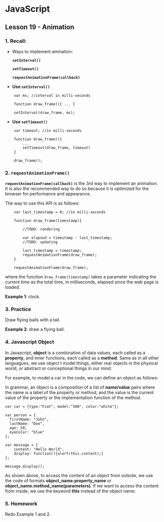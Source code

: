 # JavaScript

## Lesson 19 - Animation

### 1. Recall: 

- Ways to implement amination:

    __`setInterval()`__

    __`setTimeout()`__

    __`requestAnimationFrame(callback)`__

	
- __Use `setInterval()`__

```
	var ms; //interval in milli-seconds
	
	function draw_frame(){ ... }
	
	setInterval(draw_frame, ms);
```
	
- __Use `setTimeout()`__

```
	var timeout; //in milli-seconds
	
	function draw_frame(){ 
		... 
		setTimeout(draw_frame, timeout)
	}
	
	draw_frame();
```

### 2. `requestAnimationFrame()`

__`requestAnimationFrame(callback)`__ is the 3rd way to implement an animation. It is also the recommended way to do so because it is optimized for the browser for performance and appearance.

The way to use this API is as follows:

```
	var last_timestamp = 0; //in milli-seconds
	
	function draw_frame(timestamp){
		
		//TODO: rendering 

		var elapsed = timestamp - last_timestamp;
		//TODO: updating
		
		last_timestamp = timestamp;
		requestAnimationFrame(draw_frame);
	}
	
	requestAnimationFrame(draw_frame);
```

where the function `draw_frame(timestamp)` takes a parameter indicating the current time as the total time, in milliseconds, elapsed since the web page is loaded. 

__Example 1__: clock.

	
### 3. Practice

Draw flying balls with a tail.

__Example 2__: draw a flying ball.	

### 4. Javascript Object

In Javascript, __object__ is a combination of data values, each called as a __property__, and inner functions, each called as a __method__. Same as in all other languagues, we use object t model things, either real objects in the physical world, or abstract or conceptional things in our mind. 

For example, to model a car in the code, we can define an object as follows:

In grammar, an object is a composition of a list of __name/value__ pairs where the name is a label of the property or method, and the value is the current value of the property or the implementation function of the method.

```
var car = {type:"Fiat", model:"500", color:"white"};
```

```
var person = {
  firstName: "John",
  lastName: "Doe",
  age: 50,
  eyeColor: "blue"
};
```

```
var message = {
	content: "Hello World",
	display: function(){alert(this.content);}
};

message.display();
```

As shown above, to access the content of an object from outside, we use the code of formats __object_name.property_name__ or __object_name.method_name(parameters)__. If we want to access the content from inside, we use the keyword __this__ instead of the object name.

### 5. Homework

Redo Example 1 and 2.
